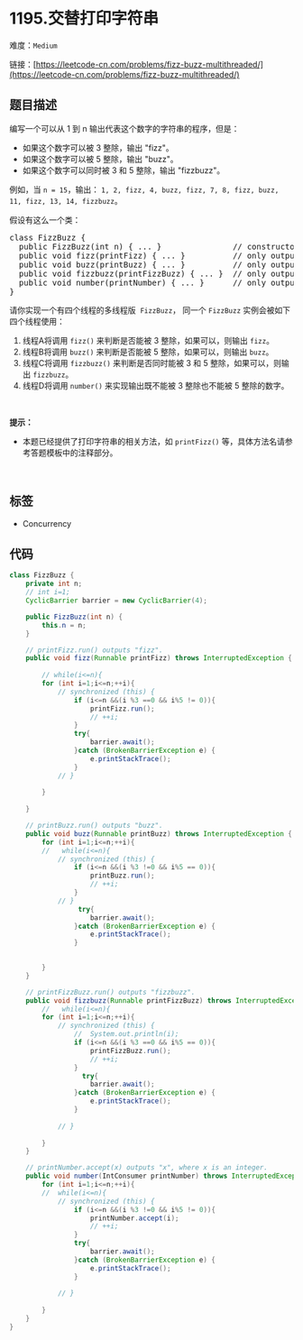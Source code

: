 # 1195.交替打印字符串

难度：`Medium`

 链接：[https://leetcode-cn.com/problems/fizz-buzz-multithreaded/](https://leetcode-cn.com/problems/fizz-buzz-multithreaded/)

## 题目描述

<p>编写一个可以从 1 到 n 输出代表这个数字的字符串的程序，但是：</p>

<ul>
	<li>如果这个数字可以被 3 整除，输出 "fizz"。</li>
	<li>如果这个数字可以被 5 整除，输出 "buzz"。</li>
	<li>如果这个数字可以同时被 3 和 5 整除，输出 "fizzbuzz"。</li>
</ul>

<p>例如，当 <code>n = 15</code>，输出： <code>1, 2, fizz, 4, buzz, fizz, 7, 8, fizz, buzz, 11, fizz, 13, 14, fizzbuzz</code>。</p>

<p>假设有这么一个类：</p>

<pre>
class FizzBuzz {
  public FizzBuzz(int n) { ... }               // constructor
  public void fizz(printFizz) { ... }          // only output "fizz"
  public void buzz(printBuzz) { ... }          // only output "buzz"
  public void fizzbuzz(printFizzBuzz) { ... }  // only output "fizzbuzz"
  public void number(printNumber) { ... }      // only output the numbers
}</pre>

<p>请你实现一个有四个线程的多线程版  <code>FizzBuzz</code>， 同一个 <code>FizzBuzz</code> 实例会被如下四个线程使用：</p>

<ol>
	<li>线程A将调用 <code>fizz()</code> 来判断是否能被 3 整除，如果可以，则输出 <code>fizz</code>。</li>
	<li>线程B将调用 <code>buzz()</code> 来判断是否能被 5 整除，如果可以，则输出 <code>buzz</code>。</li>
	<li>线程C将调用 <code>fizzbuzz()</code> 来判断是否同时能被 3 和 5 整除，如果可以，则输出 <code>fizzbuzz</code>。</li>
	<li>线程D将调用 <code>number()</code> 来实现输出既不能被 3 整除也不能被 5 整除的数字。</li>
</ol>

<p> </p>

<p><strong>提示：</strong></p>

<ul>
	<li>本题已经提供了打印字符串的相关方法，如 <code>printFizz()</code> 等，具体方法名请参考答题模板中的注释部分。</li>
</ul>

<p> </p>

## 标签

 - Concurrency 

## 代码

```java
class FizzBuzz {
    private int n;
    // int i=1;
    CyclicBarrier barrier = new CyclicBarrier(4);

    public FizzBuzz(int n) {
        this.n = n;
    }

    // printFizz.run() outputs "fizz".
    public void fizz(Runnable printFizz) throws InterruptedException {
        
        // while(i<=n){
        for (int i=1;i<=n;++i){
            // synchronized (this) {
                if (i<=n &&(i %3 ==0 && i%5 != 0)){
                    printFizz.run();
                    // ++i;
                }
                try{
                    barrier.await();
                }catch (BrokenBarrierException e) {
                    e.printStackTrace();
                }
            // }
            
        }
        
    }

    // printBuzz.run() outputs "buzz".
    public void buzz(Runnable printBuzz) throws InterruptedException {
        for (int i=1;i<=n;++i){
        //   while(i<=n){
            // synchronized (this) {
                if (i<=n &&(i %3 !=0 && i%5 == 0)){
                    printBuzz.run();
                    // ++i;
                }
            // }
                 try{
                    barrier.await();
                }catch (BrokenBarrierException e) {
                    e.printStackTrace();
                }

            
        }
    }

    // printFizzBuzz.run() outputs "fizzbuzz".
    public void fizzbuzz(Runnable printFizzBuzz) throws InterruptedException {
        //   while(i<=n){
        for (int i=1;i<=n;++i){
            // synchronized (this) {
                //  System.out.println(i);
                if (i<=n &&(i %3 ==0 && i%5 == 0)){
                    printFizzBuzz.run();
                    // ++i;
                }
                  try{
                    barrier.await();
                }catch (BrokenBarrierException e) {
                    e.printStackTrace();
                }
                
            // }
            
        }
    }

    // printNumber.accept(x) outputs "x", where x is an integer.
    public void number(IntConsumer printNumber) throws InterruptedException {
        for (int i=1;i<=n;++i){
        //  while(i<=n){
            // synchronized (this) {
                if (i<=n &&(i %3 !=0 && i%5 != 0)){
                    printNumber.accept(i);
                    // ++i;
                }
                try{
                    barrier.await();
                }catch (BrokenBarrierException e) {
                    e.printStackTrace();
                }
                
            // }
            
        }
    }
}
```